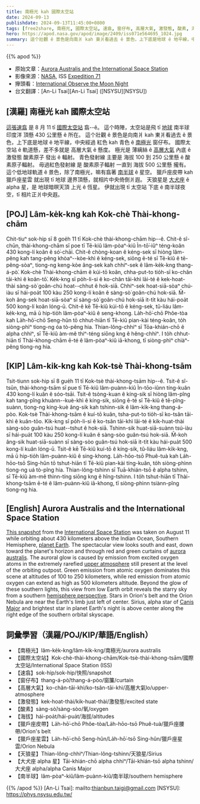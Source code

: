 ```yaml
---
title: 南極光 kah 國際太空站
date: 2024-09-13
publishdate: 2024-09-13T11:45:00+0800
tags: [free2share, 南極光, 國際太空站, 速翕, 窗仔布, 高層大氣, 激發態, 酸素, 海拔, 獵戶座皮帶, 獵戶座星雲, 天狼星, 大犬座 Alpha 星, 南半球]
hero: https://apod.nasa.gov/apod/image/2409/iss071e564695_1024.jpg
summary: 這个壯觀 ê 景色是向南爿 kah 東爿看過去 ê 景色，上下底是地球 ê 地平線，中央經過 紅色 kah 青色 ê 南極光窗仔布。
---
```


{{% apod %}}

- 原始文章：[Aurora Australis and the International Space Station](https://apod.nasa.gov/apod/ap240913.html)
- 影像來源：[NASA](https://www.nasa.gov/), ISS [Expedition 71](https://www.nasa.gov/mission/expedition-71/)
- 攑頭看：[International Observe the Moon Night](https://moon.nasa.gov/observe-the-moon-night/about/overview/)
- 台文翻譯：[An-Li Tsai][An-Li Tsai] ([NSYSU][NSYSU])

## [漢羅] 南極光 kah 國際太空站
[這張速翕][This snapshot] 是 8 月 11 tī [國際太空站][International Space Station] 翕--ê。
這个時陣，太空站是飛 tī [地球][planet Earth] 南半球 印度洋 頂懸 430 公里懸 ê 所在。
這个壯觀 ê 景色是向南爿 kah 東爿看過去 ê 景色，上下底是地球 ê 地平線，中央經過 紅色 kah 青色 ê [南極光][aurora australis] 窗仔布。
國際太空站 ê 軌道懸，差不多就是 高層大氣 ê 懸度。
極光是 薄縭絲 ê [高層大氣][upper atmosphere] 內底 ê 激發態 酸素原子 發出 ê 輻射。
青色發射線 主要是 海拔 100 到 250 公里懸 ê 酸素原子輻射。
毋過紅色發射線 是 酸素原子輻射 一直到 海拔 500 公里懸 攏有。
這个低地球軌道 ê 景色，除了南極光，嘛有翕著 [南半球][hemisphere perspective] ê 星空。
獵戶座皮帶 kah 獵戶座星雲 就出現 tī 地球 邊界頂懸，就相片中央倚倒爿遐。
天狼星是 [大犬座][Canis Major] ê alpha 星，是 地球暗暝天頂 上光 ê 恆星。
伊就出現 tī 太空站 下底 ê 南半球夜空，tī 相片正爿中央遐。

## [POJ] Lâm-ke̍k-kng kah Kok-chè Thài-khong-chām
Chit-tiuⁿ sok-hip sī 8 goe̍h 11 tī Kok-chè thài-khong-chām hip--ê.
Chit-ê sî-chūn, thài-khong-chām sī poe tī Tē-kiû lâm-pòaⁿ-kiû Ìn-tō͘-iûⁿ téng-koân 430 kong-lí koân ê só͘-chāi.
Chit-ê chòng-koan ê kéng-sek sī hiòng lâm-pêng kah tang-pêng khòaⁿ--kòe-khì ê kéng-sek, siōng ē-té sī Tē-kiû ê tē-pêng-sòaⁿ, tiong-ng keng-kòe âng-sek kah chhiⁿ-sek ê lâm-ke̍k-kng thang-á-pò͘.
Kok-chè Thài-khong-chām ê kúi-tō koân, chha-put-to tio̍h-sī ko-chân tāi-khì ê koân-tō͘.
Ke̍k-kng sī po̍h-li-si ê ko-chân tāi-khì lāi-té ê kek-hoat-thài sàng-sò͘ goân-chú hoat--chhut ê hok-siā.
Chhiⁿ-sek hoat-siā-sòaⁿ chú-iàu sī hái-poa̍t 100 kàu 250 kong-lí koân ê sàng-sò͘ goân-chú hok-siā.
M̄-koh âng-sek hoat-siā-sòaⁿ sī sàng-sò͘ goân-chú hok-siā it-ti̍t kàu hái-poa̍t 500 kong-lí koân lóng-ū.
Chit-ê kē Tē-kiû kúi-tō ê kéng-sek, tû-liáu lâm-ke̍k-kng, mā ū hip-tio̍h lâm-pòaⁿ-kiû ê seng-khong.
La̍h-hō͘-chō Phôe-tòa kah La̍h-hō͘-chō Seng-hûn tō chhut-hiān tī Tē-kiû pian-kài téng-koân, to̍h siòng-phìⁿ tiong-ng óa tò-pêng hia.
Thian-lông-chhiⁿ sī Tōa-khián-chō ê alpha chhiⁿ, sī Tē-kiû àm-mê thiⁿ-téng siōng kng ê hêng-chhiⁿ.
I to̍h chhut-hiān tī Thài-khong-chām ē-té ê lâm-pòaⁿ-kiû iā-khong, tī siòng-phìⁿ chiàⁿ-pêng tiong-ng hia.

## [KIP] Lâm-ki̍k-kng kah Kok-tsè Thài-khong-tsām
Tsit-tiunn sok-hip sī 8 gue̍h 11 tī Kok-tsè thài-khong-tsām hip--ê.
Tsit-ê sî-tsūn, thài-khong-tsām sī pue tī Tē-kiû lâm-puànn-kiû Ìn-tōo-iûnn tíng-kuân 430 kong-lí kuân ê sóo-tsāi.
Tsit-ê tsòng-kuan ê kíng-sik sī hiòng lâm-pîng kah tang-pîng khuànn--kuè-khì ê kíng-sik, siōng ē-té sī Tē-kiû ê tē-pîng-suànn, tiong-ng king-kuè âng-sik kah tshinn-sik ê lâm-ki̍k-kng thang-á-pòo.
Kok-tsè Thài-khong-tsām ê kuí-tō kuân, tsha-put-to tio̍h-sī ko-tsân tāi-khì ê kuân-tōo.
Ki̍k-kng sī po̍h-li-si ê ko-tsân tāi-khì lāi-té ê kik-huat-thài sàng-sòo guân-tsú huat--tshut ê hok-siā.
Tshinn-sik huat-siā-suànn tsú-iàu sī hái-pua̍t 100 kàu 250 kong-lí kuân ê sàng-sòo guân-tsú hok-siā.
M̄-koh âng-sik huat-siā-suànn sī sàng-sòo guân-tsú hok-siā it-ti̍t kàu hái-pua̍t 500 kong-lí kuân lóng-ū.
Tsit-ê kē Tē-kiû kuí-tō ê kíng-sik, tû-liáu lâm-ki̍k-kng, mā ū hip-tio̍h lâm-puànn-kiû ê sing-khong.
La̍h-hōo-tsō Phuê-tuà kah La̍h-hōo-tsō Sing-hûn tō tshut-hiān tī Tē-kiû pian-kài tíng-kuân, to̍h siòng-phìnn tiong-ng uá tò-pîng hia.
Thian-lông-tshinn sī Tuā-khián-tsō ê alpha tshinn, sī Tē-kiû àm-mê thinn-tíng siōng kng ê hîng-tshinn.
I to̍h tshut-hiān tī Thài-khong-tsām ē-té ê lâm-puànn-kiû iā-khong, tī siòng-phìnn tsiànn-pîng tiong-ng hia.

## [English] Aurora Australis and the International Space Station
[This snapshot][This snapshot] from the [International Space Station][International Space Station] was taken on August 11 while orbiting about 430 kilometers above the Indian Ocean, Southern Hemisphere, [planet Earth][planet Earth].
The spectacular view looks south and east, down toward the planet's horizon and through red and green curtains of [aurora australis][aurora australis].
The auroral glow is caused by emission from excited oxygen atoms in the extremely rarefied [upper atmosphere][upper atmosphere] still present at the level of the orbiting outpost.
Green emission from atomic oxygen dominates this scene at altitudes of 100 to 250 kilometers, while red emission from atomic oxygen can extend as high as 500 kilometers altitude.
Beyond the glow of these southern lights, this view from low Earth orbit reveals the starry sky from a southern [hemisphere perspective][hemisphere perspective].
Stars in Orion's belt and the Orion Nebula are near the Earth's limb just left of center.
Sirius, alpha star of [Canis Major][Canis Major] and brightest star in planet Earth's night is above center along the right edge of the southern orbital skyscape.

## 詞彙學習（漢羅/POJ/KIP/華語/English）
- 【南極光】lâm-ke̍k-kng/lâm-ki̍k-kng/南極光/aurora australis
- 【國際太空站】Kok-chè-thài-khong-chām/Kok-tsè-thài-khong-tsām/國際太空站/International Space Station (ISS)
- 【速翕】sok-hip/sok-hip/快照/snapshot
- 【窗仔布】thang-á-pò͘/thang-á-pòo/窗簾/curtain
- 【高層大氣】ko-chân-tāi-khì/ko-tsân-tāi-khì/高層大氣lo/upper-atmosphere
- 【激發態】kek-hoat-thài/kik-huat-thài/激發態/excited state
- 【酸素】sàng-sò͘/sàng-sòo/氧/oxygen
- 【海拔】hái-poa̍t/hái-pua̍t/海拔/altitudes
- 【獵戶座皮帶】La̍h-hō͘-chō Phôe-tòa/La̍h-hōo-tsō Phuê-tuà/獵戶座腰帶/Orion's belt
- 【獵戶座星雲】La̍h-hō͘-chō Seng-hûn/La̍h-hō͘-tsō Sing-hûn/獵戶座星雲/Orion Nebula
- 【天狼星】Thian-lông-chhiⁿ/Thian-lông-tshinn/天狼星/Sirius
- 【大犬座 alpha 星】Tāi-khián-chō alpha chhiⁿ/Tāi-khián-tsō alpha tshinn/大犬座 alpha/alpha Canis Major
- 【南半球】lâm-pòaⁿ-kiû/lâm-puànn-kiû/南半球/southern hemisphere

{{% /apod %}}
[An-Li Tsai]: mailto:thianbun.taigi@gmail.com
[NSYSU]: https://phys.nsysu.edu.tw/

[copyright]: https://apod.nasa.gov/apod/fap/lib/about_apod.html#srapply
[License3]: https://creativecommons.org/licenses/by/3.0/
[License2]:https://creativecommons.org/licenses/by-nc-nd/2.0/

[This snapshot]:https://www.flickr.com/photos/nasa2explore/53975674810/
[International Space Station]:https://blogs.nasa.gov/spacestation/
[planet Earth]:https://earthobservatory.nasa.gov/blogs/earthmatters/2024/05/15/citizen-scientists-capture-brilliant-photos-of-the-aurora/
[aurora australis]:https://earthobservatory.nasa.gov/images/1346/aurora-australis
[upper atmosphere]:https://science.nasa.gov/earth/earth-atmosphere/earths-atmosphere-a-multi-layered-cake/
[hemisphere perspective]:https://apod.nasa.gov/apod/ap100115.html
[Canis Major]:https://en.wikipedia.org/wiki/Canis_Major#Features
